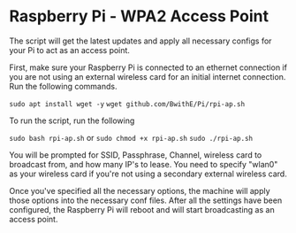 # Raspberry Pi - WPA2 Access Point
The script will get the latest updates and apply all necessary configs for your Pi to act as an access point.

First, make sure your Raspberry Pi is connected to an ethernet connection if you are not using an external wireless card for an initial internet connection.
Run the following commands.

```sudo apt install wget -y```
```wget github.com/BwithE/Pi/rpi-ap.sh```

To run the script, run the following

```sudo bash rpi-ap.sh```
or
```sudo chmod +x rpi-ap.sh```
```sudo ./rpi-ap.sh```

You will be prompted for SSID, Passphrase, Channel, wireless card to broadcast from, and how many IP's to lease.
You need to specify "wlan0" as your wireless card if you're not using a secondary external wireless card.

Once you've specified all the necessary options, the machine will apply those options into the necessary conf files.
After all the settings have been configured, the Raspberry Pi will reboot and will start broadcasting as an access point.
